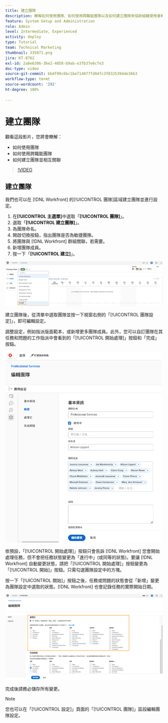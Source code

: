 ```yaml
---
title: 建立團隊
description: 瞭解如何使用團隊、如何使用跨職能團隊以及如何建立團隊來協助組織使用者和授予權限。
feature: System Setup and Administration
role: Admin
level: Intermediate, Experienced
activity: deploy
type: Tutorial
team: Technical Marketing
thumbnail: 335071.png
jira: KT-8762
exl-id: 2a8e6306-36e2-4058-b9ab-e3fb37e6cfe3
doc-type: video
source-git-commit: bbdf99c6bc1be714077fd94fc3f8325394de36b3
workflow-type: tm+mt
source-wordcount: '292'
ht-degree: 100%

---
```


# 建立團隊

觀看這段影片，您將會瞭解：

* 如何使用團隊
* 如何使用跨職能團隊
* 如何建立團隊並相互關聯

>[!VIDEO](https://video.tv.adobe.com/v/335071/?quality=12&learn=on&enablevpops=1)

## 建立團隊

我們也可以在 [!DNL Workfront] 的[!UICONTROL 團隊]區域建立團隊並進行設定。

1. 在&#x200B;**[!UICONTROL 主選單]**&#x200B;中選取「**[!UICONTROL 團隊]**」。
1. 選取「**[!UICONTROL 建立團隊]**」。
1. 為團隊命名。
1. 開啟切換按鈕，指出團隊是否為敏捷團隊。
1. 將團隊與 [!DNL Workfront] 群組關聯，若需要。
1. 新增團隊成員。
1. 按一下「**[!UICONTROL 建立]**」。

![「[!UICONTROL 團隊]」頁面上的「團隊」選單](assets/admin-fund-create-team.png)

建立團隊後，從清單中選取團隊並按一下視窗右側的「[!UICONTROL 團隊設定]」，即可編輯設定。

調整設定，例如指派版面範本，或新增更多團隊成員。此外，您可以自訂團隊在其任務和問題的工作指派中會看到的「[!UICONTROL 開始處理]」按鈕和「完成」按鈕。

![[!UICONTROL 編輯團隊]視窗](assets/admin-fund-team-settings.png)

依預設，「[!UICONTROL 開始處理]」按鈕只會告訴 [!DNL Workfront] 您會開始處理任務，但不會把任務狀態變更為「進行中」(或同等的狀態)。要讓 [!DNL Workfront] 自動變更狀態，請把「[!UICONTROL 開始處理]」按鈕變更為「[!UICONTROL 開始]」按鈕。只需勾選團隊設定中的方塊。

按一下「[!UICONTROL 開始]」按鈕之後，任務或問題的狀態會從「新增」變更為團隊設定中選取的狀態。[!DNL Workfront] 也會記錄任務的實際開始日期。

![[!UICONTROL 開始處理]區段，位於[!UICONTROL 編輯團隊]視窗](assets/admin-fund-start-button-team.png)

完成後請務必儲存所有變更。


>[!NOTE]
>
>您也可以在「[!UICONTROL 設定]」頁面的「[!UICONTROL 團隊]」區段編輯團隊設定。

<!--
learn more URLs
Create a team
Work On It and Done button overview
-->
